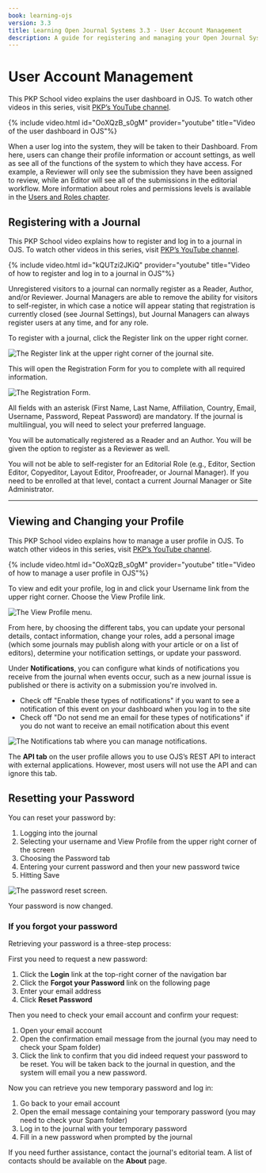 ```yaml
---
book: learning-ojs
version: 3.3
title: Learning Open Journal Systems 3.3 - User Account Management
description: A guide for registering and managing your Open Journal Systems (OJS) account.
---
```


# User Account Management

This PKP School video explains the user dashboard in OJS. To watch other videos in this series, visit [PKP’s YouTube channel](https://www.youtube.com/playlist?list=PLg358gdRUrDVTXpuGXiMgETgnIouWoWaY).

{% include video.html id="OoXQzB_s0gM" provider="youtube" title="Video of the user dashboard in OJS"%}

When a user log into the system, they will be taken to their Dashboard. From here, users can change their profile information or account settings, as well as see all of the functions of the system to which they have access. For example, a Reviewer will only see the submission they have been assigned to review, while an Editor will see all of the submissions in the editorial workflow. More information about roles and permissions levels is available in the [Users and Roles chapter](./users-and-roles.md).

## Registering with a Journal

This PKP School video explains how to register and log in to a journal in OJS. To watch other videos in this series, visit [PKP’s YouTube channel](https://www.youtube.com/playlist?list=PLg358gdRUrDVTXpuGXiMgETgnIouWoWaY).

{% include video.html id="kQUTzi2JKiQ" provider="youtube" title="Video of how to register and log in to a journal in OJS"%}

Unregistered visitors to a journal can normally register as a Reader, Author, and/or Reviewer. Journal Managers are able to remove the ability for visitors to self-register, in which case a notice will appear stating that registration is currently closed (see Journal Settings), but Journal Managers can always register users at any time, and for any role.

To register with a journal, click the Register link on the upper right corner.

![The Register link at the upper right corner of the journal site.](./assets/learning-ojs-3-registration.png)

This will open the Registration Form for you to complete with all required information.

![The Registration Form.](./assets/learning-ojs-3-registration-form.png)

All fields with an asterisk (First Name, Last Name, Affiliation, Country, Email, Username, Password, Repeat Password) are mandatory. If the journal is multilingual, you will need to select your preferred language.

You will be automatically registered as a Reader and an Author. You will be given the option to register as a Reviewer as well.

You will not be able to self-register for an Editorial Role (e.g., Editor, Section Editor, Copyeditor, Layout Editor, Proofreader, or Journal Manager). If you need to be enrolled at that level, contact a current Journal Manager or Site Administrator.

<hr />

## Viewing and Changing your Profile

This PKP School video explains how to manage a user profile in OJS. To watch other videos in this series, visit [PKP’s YouTube channel](https://www.youtube.com/playlist?list=PLg358gdRUrDVTXpuGXiMgETgnIouWoWaY).

{% include video.html id="OoXQzB_s0gM" provider="youtube" title="Video of how to manage a user profile in OJS"%}

To view and edit your profile, log in and click your Username link from the upper right corner. Choose the View Profile link.

![The View Profile menu.](./assets/learning-ojs3.1-ed-view-profile.png)

From here, by choosing the different tabs, you can update your personal details, contact information, change your roles, add a personal image (which some journals may publish along with your article or on a list of editors), determine your notification settings, or update your password.

Under **Notifications**, you can configure what kinds of notifications you receive from the journal when events occur, such as a new journal issue is published or there is activity on a submission you're involved in.

* Check off "Enable these types of notifications" if you want to see a notification of this event on your dashboard when you log in to the site
* Check off "Do not send me an email for these types of notifications" if you do not want to receive an email notification about this event

![The Notifications tab where you can manage notifications.](./assets/learning-ojs-3-user-notifications.png)

The **API tab** on the user profile allows you to use OJS’s REST API to interact with external applications.  However, most users will not use the API and can ignore this tab.

## Resetting your Password

You can reset your password by:

1. Logging into the journal
2. Selecting your username and View Profile from the upper right corner of the screen
3. Choosing the Password tab
4. Entering your current password and then your new password twice
5. Hitting Save

![The password reset screen.](./assets/learning-ojs3.1-ed-change-pw.png)

Your password is now changed.

### If you forgot your password

Retrieving your password is a three-step process:

First you need to request a new password:

1. Click the **Login** link at the top-right corner of the navigation bar
2. Click the **Forgot your Password** link on the following page
3. Enter your email address
4. Click **Reset Password**

Then you need to check your email account and confirm your request:

1. Open your email account
2. Open the confirmation email message from the journal (you may need to check your Spam folder)
3. Click the link to confirm that you did indeed request your password to be reset. You will be taken back to the journal in question, and the system will email you a new password.

Now you can retrieve you new temporary password and log in:

1. Go back to your email account
2. Open the email message containing your temporary password (you may need to check your Spam folder)
3. Log in to the journal with your temporary password
4. Fill in a new password when prompted by the journal

If you need further assistance, contact the journal's editorial team. A list of contacts should be available on the **About** page.
